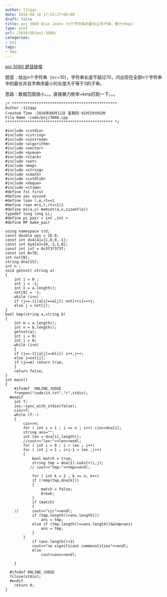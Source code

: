 ```yaml
---
author: 111qqz
date: 2016-08-10 17:54:27+00:00
draft: false
title: poj 3080 Blue Jeans (n个字符串的最长公共子串，暴力+kmp)
type: post
url: /2016/08/poj-3080/
categories:
- poj
tags:
- kmp
---
```


[poj 3080 题目链接](http://poj.org/problem?id=3080)

题意：给出n个字符串（n<=10），字符串长度不超过70，问出现在全部n个字符串中的最长并且字典序最小的长度大于等于3的子串。

思路：数据范围很小。。。直接暴力枚举+kmp匹配一下。。。



 

    
    /* ***********************************************
    Author :111qqz
    Created Time :2016年08月11日 星期四 01时29分02秒
    File Name :code/poj/3080.cpp
    ************************************************ */
    
    #include <cstdio>
    #include <cstring>
    #include <iostream>
    #include <algorithm>
    #include <vector>
    #include <queue>
    #include <stack>
    #include <set>
    #include <map>
    #include <string>
    #include <cmath>
    #include <cstdlib>
    #include <deque>
    #include <ctime>
    #define fst first
    #define sec second
    #define lson l,m,rt<<1
    #define rson m+1,r,rt<<1|1
    #define ms(a,x) memset(a,x,sizeof(a))
    typedef long long LL;
    #define pi pair < int ,int >
    #define MP make_pair
    
    using namespace std;
    const double eps = 1E-8;
    const int dx4[4]={1,0,0,-1};
    const int dy4[4]={0,-1,1,0};
    const int inf = 0x3f3f3f3f;
    const int N=70;
    int nxt[N];
    string dna[15];
    int n ;
    void getnxt( string a)
    {
        int i = 0 ;
        int j = -1;
        int n = a.length();
        nxt[0] = -1;
        while (i<n)
    	if (j==-1||a[i]==a[j]) nxt[++i]=++j;
    	else j = nxt[j];
    }
    bool kmp(string a,string b)
    {
        int m = a.length();
        int n = b.length();
        getnxt(a);
        int i = 0;
        int j = 0;
        while (i<n)
        {
    	if (j==-1||a[j]==b[i]) i++,j++;
    	else j=nxt[j];
    	if (j==m) return true;
        }
        return false;
    }
    int main()
    {
    	#ifndef  ONLINE_JUDGE 
    	freopen("code/in.txt","r",stdin);
      #endif
    	int T;
    	ios::sync_with_stdio(false);
    	cin>>T;
    	while (T--)
    	{
    	    cin>>n;
    	    for ( int i = 1 ; i <= n ; i++) cin>>dna[i];
    	    string ans="";
    	    int len = dna[1].length();
    	    //cout<<"len:"<<len<<endl;
    	    for ( int i = 0 ; i < len ; i++)
    		for ( int j = 1 ; i+j-1 < len ;j++)
    		{
    		    bool match = true;
    		    string tmp = dna[1].substr(i,j);
    		   // cout<<"tmp:"<<tmp<<endl;
    		
    		    for ( int k = 2 ; k <= n; k++)
    			if (!kmp(tmp,dna[k]))
    			{
    			    match = false;
    			    break;
    			}
    		    if (match)
    		    {
    	//		cout<<"ccc"<<endl;
    			if (tmp.length()>ans.length())
    			    ans = tmp;
    			else if (tmp.length()==ans.length()&&tmp<ans)
    			    ans = tmp;
    		    }
    		}
    		    if (ans.length()<3)
    			cout<<"no significant commonalities"<<endl;
    		    else
    		        cout<<ans<<endl;
        
    	}
    
      #ifndef ONLINE_JUDGE  
      fclose(stdin);
      #endif
        return 0;
    }
    



